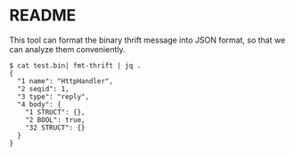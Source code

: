 # README

This tool can format the binary thrift message into JSON format, so that we can analyze them conveniently.

```
$ cat test.bin| fmt-thrift | jq .         
{
  "1 name": "HttpHandler",
  "2 seqid": 1,
  "3 type": "reply",
  "4 body": {
    "1 STRUCT": {},
    "2 BOOL": true,
    "32 STRUCT": {}
  }
}
```